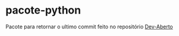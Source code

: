 # pacote-python
Pacote para retornar o ultimo commit feito no repositório [Dev-Aberto](https://github.com/insper/dev-aberto/)
